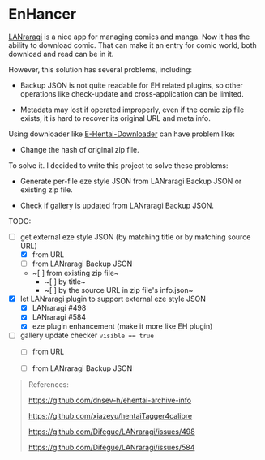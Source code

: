 # EnHancer

[LANraragi](https://github.com/Difegue/LANraragi) is a nice app for managing comics and manga. Now it has the ability to download comic. That can make it an entry for comic world, both download and read can be in it.



However, this solution has several problems, including:

- Backup JSON is not quite readable for EH related plugins, so other operations like check-update and cross-application can be limited. 

- Metadata may lost if operated improperly, even if the comic zip file exists, it is hard to recover its original URL and meta info.

Using downloader like [E-Hentai-Downloader](https://github.com/dnsev-h/E-Hentai-Downloader) can have problem like:

- Change the hash of original zip file.



To solve it. I decided to write this project to solve these problems:

- Generate per-file eze style JSON from LANraragi Backup JSON or existing zip file.

- Check if gallery is updated from LANraragi Backup JSON.

TODO:

- [ ] get external eze style JSON (by matching title or by matching source URL)
  - [x] from URL
  - [ ] from LANraragi Backup JSON
  - ~[ ] from existing zip file~
    - ~[ ] by title~
    - ~[ ] by the source URL in zip file's info.json~
- [x] let LANraragi plugin to support external eze style JSON
  - [x] LANraragi #498
  - [x] LANraragi #584
  - [x] eze plugin enhancement (make it more like EH plugin)
- [ ] gallery update checker `visible == true`
  - [ ] from URL
  - [ ] from LANraragi Backup JSON



> References:
>
> https://github.com/dnsev-h/ehentai-archive-info
>
> https://github.com/xiazeyu/hentaiTagger4calibre
>
> https://github.com/Difegue/LANraragi/issues/498
>
> https://github.com/Difegue/LANraragi/issues/584
